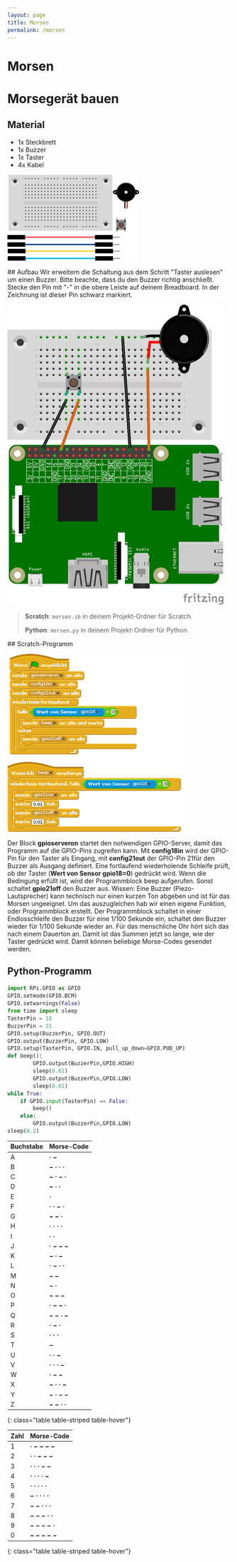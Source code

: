 ```yaml
---
layout: page
title: Morsen
permalink: /morsen
---
```

# Morsen
# Morsegerät bauen
## Material
* 1x Steckbrett
* 1x Buzzer
* 1x Taster
* 4x Kabel

![](images/material_morsen.png)
<div style="page-break-after: always;"></div>
## Aufbau
Wir erweitern die Schaltung aus dem Schritt "Taster auslesen" um einen Buzzer. Bitte beachte, dass du den Buzzer richtig anschließt. Stecke den Pin mit "-" in die obere Leiste auf deinem Breadboard. In der Zeichnung ist dieser Pin schwarz markiert.

![](images/button_buzzer_Steckplatine_gpio.png)


>**Scratch**: `morsen.sb` in deinem Projekt-Ordner für Scratch.
>
>**Python**: `morsen.py` in deinem Projekt-Ordner für Python.
<div style="page-break-after: always;"></div>
## Scratch-Programm

![](images/morsen.png)

Der Block **gpioserveron**  startet den notwendigen GPIO-Server, damit das Programm auf die GPIO-Pins zugreifen kann. Mit **config18in** wird der GPIO-Pin für den Taster als Eingang, mit **config21out** der GPIO-Pin 21für den Buzzer als Ausgang definiert. Eine fortlaufend wiederholende Schleife prüft, ob der Taster (**Wert von Sensor gpio18=0**) gedrückt wird. Wenn die Bedingung erfüllt ist, wird der Programmblock beep aufgerufen. Sonst schaltet **gpio21off** den Buzzer aus.
Wissen: Eine Buzzer (Piezo-Lautsprecher) kann technisch nur einen kurzen Ton abgeben und ist für das Morsen ungeeignet. Um das auszugleichen hab wir einen eigene Funktion, oder Programmblock erstellt. Der Programmblock schaltet in einer Endlosschleife den Buzzer für eine 1/100 Sekunde ein, schaltet den Buzzer wieder für 1/100 Sekunde wieder an.
Für das menschliche Ohr hört sich das nach einem Dauerton an. Damit ist das Summen jetzt so lange, wie der Taster gedrückt wird. Damit können beliebige Morse-Codes gesendet werden.
<div style="page-break-after: always;"></div>

## Python-Programm

```python
import RPi.GPIO as GPIO
GPIO.setmode(GPIO.BCM)
GPIO.setwarnings(False)
from time import sleep
TasterPin = 18
BuzzerPin = 21
GPIO.setup(BuzzerPin, GPIO.OUT)
GPIO.output(BuzzerPin, GPIO.LOW)
GPIO.setup(TasterPin, GPIO.IN, pull_up_down=GPIO.PUD_UP)
def beep():
        GPIO.output(BuzzerPin,GPIO.HIGH)
        sleep(0.01)
        GPIO.output(BuzzerPin,GPIO.LOW)
        sleep(0.01)
while True:
    if GPIO.input(TasterPin) == False:
        beep()
    else:
        GPIO.output(BuzzerPin,GPIO.LOW)
sleep(0.2)
```
<div style="page-break-after: always;"></div>

Buchstabe | Morse-Code
----------|-----------
A         | **· −**
B         | **− · · ·**
C         | **− · − ·**
D         | **− · ·**
E         | **·**
F         | **· · − ·**
G         | **− − ·**
H         | **· · · ·**
I         | **· ·**
J         | **· − − −**
K         | **− · −**
L         | **· − · ·**
M         | **− −**
N         | **− ·**
O         | **− − −**
P         | **· − − ·**
Q         | **− − · −**
R         | **· − ·**
S         | **· · ·**
T         | **−**
U         | **· · −**
V         | **· · · −**
W         | **· − −**
X         | **− · · −**
Y         | **− · − −**
Z         | **− − · ·**
{: class="table table-striped table-hover"}

Zahl   | Morse-Code
-------|-----------
1      | **· − − − −**
2      | **· · − − −**
3      | **· · · − −**
4      | **· · · · −**
5      | **· · · · ·**
6      | **− · · · ·**
7      | **− − · · ·**
8      | **− − − · ·**
9      | **− − − − ·**
0      | **− − − − −**
{: class="table table-striped table-hover"}

<div style="page-break-after: always;"></div>

